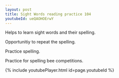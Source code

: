 ```yaml
---
layout: post
title: Sight Words reading practice 104
youtubeId: ueQAOHOErwY
---
```

 
 
Helps to learn sight words and their spelling.

Opportunitiy to repeat the spelling. 

Practice spelling. 
 
Practice for spelling bee competitions. 
 
{% include youtubePlayer.html id=page.youtubeId %}
 
 
